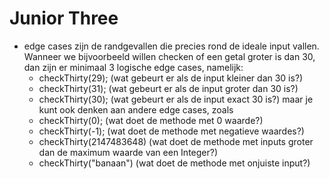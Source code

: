 # Junior Three
- edge cases zijn de randgevallen die precies rond de ideale input vallen. Wanneer we bijvoorbeeld willen checken of een getal groter is dan 30, dan zijn er minimaal 3 logische edge cases,
namelijk: 
  - checkThirty(29); (wat gebeurt er als de input kleiner dan 30 is?)
  - checkThirty(31); (wat gebeurt er als de input groter dan 30 is?)
  - checkThirty(30); (wat gebeurt er als de input exact 30 is?)
maar je kunt ook denken aan andere edge cases, zoals 
  - checkThirty(0); (wat doet de methode met 0 waarde?)
  - checkThirty(-1); (wat doet de methode met negatieve waardes?)
  - checkThirty(2147483648) (wat doet de methode met inputs groter dan de maximum waarde van een Integer?)
  - checkThirty("banaan") (wat doet de methode met onjuiste input?)